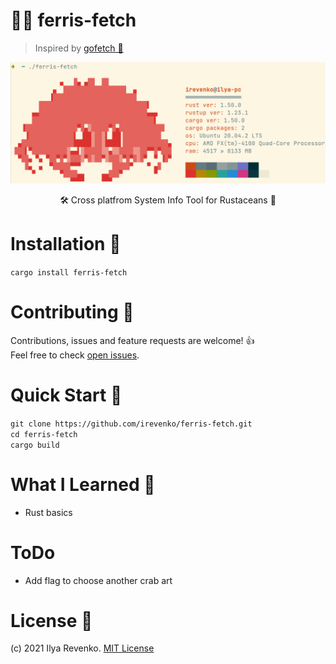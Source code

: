 # 🎨🦀 ferris-fetch
> Inspired by <a href="https://github.com/Gyro7/gofetch">gofetch 💖</a>

<p align="center"><img src="preview.png" width="800"></p>
<p align="center">🛠️ Cross platfrom System Info Tool for Rustaceans 🦀</p>


# Installation 🔨
```cargo install ferris-fetch``` <br>

# Contributing 🤝
Contributions, issues and feature requests are welcome! 👍 <br>
Feel free to check [open issues](https://github.com/irevenko/ferris-fetch/issues).

# Quick Start 🚀
```git clone https://github.com/irevenko/ferris-fetch.git``` <br>
```cd ferris-fetch``` <br>
```cargo build``` <br>

# What I Learned 🧠
- Rust basics

# ToDo
- Add flag to choose another crab art

# License 📑 
(c) 2021 Ilya Revenko. [MIT License](https://tldrlegal.com/license/mit-license)
